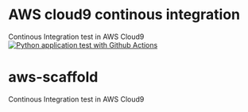 # AWS cloud9 continous integration


Continous Integration test in AWS Cloud9 
[![Python application test with Github Actions](https://github.com/ieferreira/aws-scaffold/actions/workflows/main.yml/badge.svg)](https://github.com/ieferreira/aws-scaffold/actions/workflows/main.yml)

# aws-scaffold
Continous Integration test in AWS Cloud9
